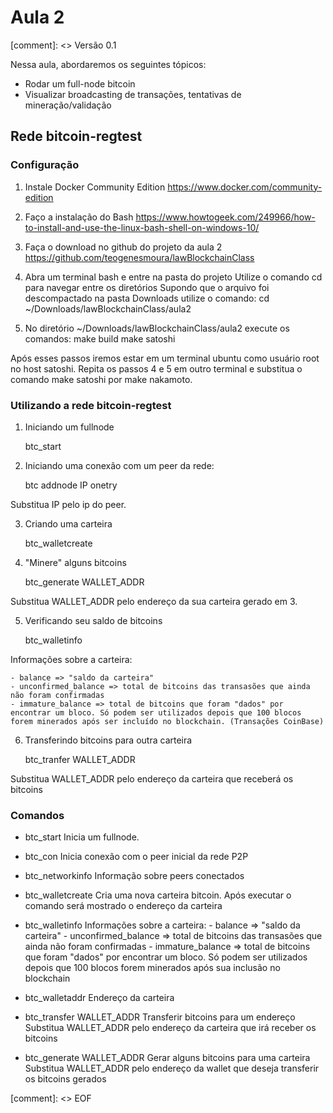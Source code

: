 # Aula 2 
[comment]: <> Versão 0.1

Nessa aula, abordaremos os seguintes tópicos:
- Rodar um full-node bitcoin
- Visualizar broadcasting de transações, tentativas de mineração/validação


## Rede bitcoin-regtest

### Configuração

1. Instale Docker Community Edition
      https://www.docker.com/community-edition
      

2. Faço a instalação do Bash
      https://www.howtogeek.com/249966/how-to-install-and-use-the-linux-bash-shell-on-windows-10/

3. Faça o download no github do projeto da aula 2
      https://github.com/teogenesmoura/lawBlockchainClass

4. Abra um terminal bash e entre na pasta do projeto
    Utilize o comando cd para navegar entre os diretórios
    Supondo que o arquivo foi descompactado na pasta Downloads utilize o comando: 
          cd ~/Downloads/lawBlockchainClass/aula2

5. No diretório ~/Downloads/lawBlockchainClass/aula2 execute os comandos:
          make build
          make satoshi

Após esses passos iremos estar em um terminal ubuntu como usuário root no host satoshi.
Repita os passos 4 e 5 em outro terminal e substitua o comando make satoshi por make nakamoto.

### Utilizando a rede bitcoin-regtest

1. Iniciando um fullnode
      
      btc_start

2. Iniciando uma conexão com um peer da rede:
      
      btc addnode IP onetry

Substitua IP pelo ip do peer.

3. Criando uma carteira

      btc_walletcreate

4. "Minere" alguns bitcoins
      
      btc_generate WALLET_ADDR
  
Substitua WALLET_ADDR pelo endereço da sua carteira gerado em 3.

5. Verificando seu saldo de bitcoins

      btc_walletinfo
      
Informações sobre a carteira:
    
    - balance => "saldo da carteira"
    - unconfirmed_balance => total de bitcoins das transasões que ainda não foram confirmadas
    - immature_balance => total de bitcoins que foram "dados" por encontrar um bloco. Só podem ser utilizados depois que 100 blocos forem minerados após ser incluído no blockchain. (Transações CoinBase)

6. Transferindo bitcoins para outra carteira


      btc_tranfer WALLET_ADDR

Substitua WALLET_ADDR pelo endereço da carteira que receberá os bitcoins



### Comandos

- btc_start
    Inicia um fullnode.

- btc_con 
    Inicia conexão com o peer inicial da rede P2P

- btc_networkinfo
    Informação sobre peers conectados

- btc_walletcreate
    Cria uma nova carteira bitcoin. Após executar o comando será mostrado o endereço da carteira

- btc_walletinfo
    Informações sobre a carteira:
      - balance => "saldo da carteira"
      - unconfirmed_balance => total de bitcoins das transasões que ainda não foram confirmadas
      - immature_balance => total de bitcoins que foram "dados" por encontrar um bloco. Só podem ser utilizados depois que 100 blocos forem minerados após sua inclusão no blockchain

- btc_walletaddr
    Endereço da carteira

- btc_transfer WALLET_ADDR
    Transferir bitcoins para um endereço
    Substitua WALLET_ADDR pelo endereço da carteira que irá receber os bitcoins

- btc_generate WALLET_ADDR
    Gerar alguns bitcoins para uma carteira
    Substitua WALLET_ADDR pelo endereço da wallet que deseja transferir os bitcoins gerados

[comment]: <> EOF
